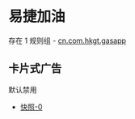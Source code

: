 # 易捷加油

存在 1 规则组 - [cn.com.hkgt.gasapp](/src/apps/cn.com.hkgt.gasapp.ts)

## 卡片式广告

默认禁用

- [快照-0](https://i.gkd.li/import/12744270)
